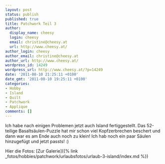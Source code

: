 ```yaml
---
layout: post
status: publish
published: true
title: Patchwork Teil 3
author:
  display_name: cheesy
  login: cheesy
  email: christine@cheesy.at
  url: http://www.cheesy.at/
author_login: cheesy
author_email: christine@cheesy.at
author_url: http://www.cheesy.at/
wordpress_id: 14249
wordpress_url: http://www.cheesy.at/?p=14249
date: '2011-08-10 21:25:11 +0100'
date_gmt: '2011-08-10 19:25:11 +0100'
categories:
- Hobby
- Island
- Quilt
- Patchwork
- Applique
comments: []
---
```

<!--:de-->Ich habe nach einigen Problemen jetzt auch Island fertiggestellt. Das 52-teilige Basaltsäulen-Puzzle hat mir schon viel Kopfzerbrechen beschert und dann war es am Ende auch noch zu klein! Ich hab noch ein paar Säulen hinzugefügt und jetzt passts! :)
Hier die Fotos:
[Zur Galerie]({% link _fotos/hobbies/patchwork/urlaubsfotos/urlaub-3-island/index.md %})
